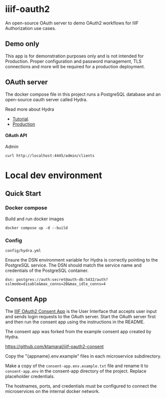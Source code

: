 # iiif-oauth2

An open-source OAuth server to demo OAuth2 workflows for IIIF Authorization use cases.

## Demo only

This app is for demonstration purposes only and is not intended for Production. Proper configuration and password management, TLS connections and more will be required for a production deployment.

## OAuth server

The docker compose file in this project runs a PostgreSQL database and an open-source oauth server called Hydra.

Read more about Hydra
* [Tutorial](https://www.ory.sh/docs/hydra/5min-tutorial).
* [Production](https://www.ory.sh/docs/hydra/self-hosted/production)

#### OAuth API

Admin

```
curl http://localhost:4445/admin/clients
```

# Local dev environment

## Quick Start

### Docker compose

Build and run docker images

```
docker compose up -d --build
```

### Config

`config/hydra.yml`

Ensure the DSN environment variable for Hydra is correctly pointing to the PostgreSQL service. The DSN should match the service name and credentials of the PostgreSQL container.

```
dsn: postgres://auth:secret@auth-db:5432/auth?sslmode=disable&max_conns=20&max_idle_conns=4
```

## Consent App

The [IIIF OAuth2 Consent App](https://github.com/ktamaral/iiif-oauth2-consent) is the User Interface that accepts user input and sends login requests to the OAuth server. Start the OAuth server first and then run the consent app using the instructions in the README.

The consent app was forked from the example consent app created by Hydra.

https://github.com/ktamaral/iiif-oauth2-consent

Copy the "{appname}.env.example" files in each microservice subdirectory.

Make a copy of the `consent-app.env.example.txt` file and rename it to `consent-app.env` in the consent-app directory of the project. Replace placeholder credentials.

The hostnames, ports, and credentials must be configured to connect the microservices on the internal docker network.

